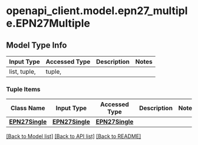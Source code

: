 # openapi_client.model.epn27_multiple.EPN27Multiple

## Model Type Info
Input Type | Accessed Type | Description | Notes
------------ | ------------- | ------------- | -------------
list, tuple,  | tuple,  |  | 

### Tuple Items
Class Name | Input Type | Accessed Type | Description | Notes
------------- | ------------- | ------------- | ------------- | -------------
[**EPN27Single**](EPN27Single.md) | [**EPN27Single**](EPN27Single.md) | [**EPN27Single**](EPN27Single.md) |  | 

[[Back to Model list]](../../README.md#documentation-for-models) [[Back to API list]](../../README.md#documentation-for-api-endpoints) [[Back to README]](../../README.md)

